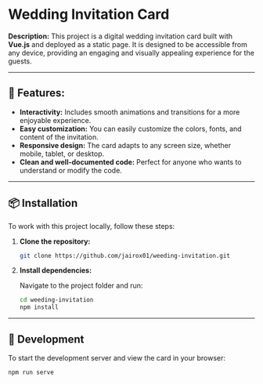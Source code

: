 # Wedding Invitation Card

**Description:**
This project is a digital wedding invitation card built with **Vue.js** and deployed as a static page. It is designed to be accessible from any device, providing an engaging and visually appealing experience for the guests.

---

## 🚀 **Features**:
- **Interactivity:** Includes smooth animations and transitions for a more enjoyable experience.
- **Easy customization:** You can easily customize the colors, fonts, and content of the invitation.
- **Responsive design:** The card adapts to any screen size, whether mobile, tablet, or desktop.
- **Clean and well-documented code:** Perfect for anyone who wants to understand or modify the code.

---

## 📦 **Installation**

To work with this project locally, follow these steps:

1. **Clone the repository:**

    ```bash
    git clone https://github.com/jairox01/weeding-invitation.git
    ```

2. **Install dependencies:**

    Navigate to the project folder and run:

    ```bash
    cd weeding-invitation
    npm install
    ```

---

## 🔨 **Development**

To start the development server and view the card in your browser:

```bash
npm run serve
